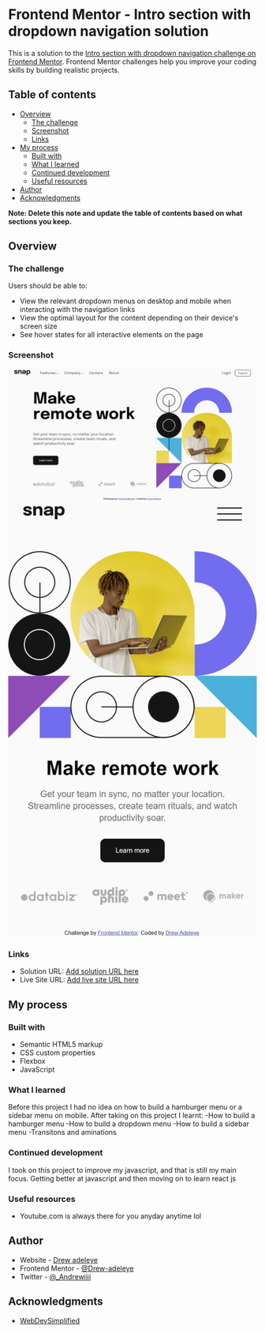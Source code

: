 # Frontend Mentor - Intro section with dropdown navigation solution

This is a solution to the [Intro section with dropdown navigation challenge on Frontend Mentor](https://www.frontendmentor.io/challenges/intro-section-with-dropdown-navigation-ryaPetHE5). Frontend Mentor challenges help you improve your coding skills by building realistic projects.

## Table of contents

- [Overview](#overview)
  - [The challenge](#the-challenge)
  - [Screenshot](#screenshot)
  - [Links](#links)
- [My process](#my-process)
  - [Built with](#built-with)
  - [What I learned](#what-i-learned)
  - [Continued development](#continued-development)
  - [Useful resources](#useful-resources)
- [Author](#author)
- [Acknowledgments](#acknowledgments)

**Note: Delete this note and update the table of contents based on what sections you keep.**

## Overview

### The challenge

Users should be able to:

- View the relevant dropdown menus on desktop and mobile when interacting with the navigation links
- View the optimal layout for the content depending on their device's screen size
- See hover states for all interactive elements on the page

### Screenshot

![](./images/screencapture-desktop.png)
![](./images/screencapture-mobile.png)

### Links

- Solution URL: [Add solution URL here](https://your-solution-url.com)
- Live Site URL: [Add live site URL here](https://your-live-site-url.com)

## My process

### Built with

- Semantic HTML5 markup
- CSS custom properties
- Flexbox
- JavaScript

### What I learned

Before this project I had no idea on how to build a hamburger menu or a sidebar menu on mobile.
After taking on this project I learnt:
-How to build a hamburger menu
-How to build a dropdown menu
-How to build a sidebar menu
-Transitons and aminations

### Continued development

I took on this project to improve my javascript, and that is still my main focus. Getting better at
javascript and then moving on to learn react js

### Useful resources

- Youtube.com is always there for you anyday anytime lol

## Author

- Website - [Drew adeleye](https://www.your-site.com)
- Frontend Mentor - [@Drew-adeleye](https://www.frontendmentor.io/profile/Drew-adeleye)
- Twitter - [@\_Andrewiiii](https://www.twitter.com/_Andrewiiii)

## Acknowledgments

- [WebDevSimplified]()

